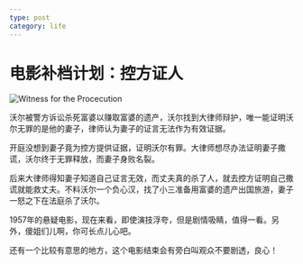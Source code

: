 ```yaml
---
type: post
category: life
---
```

# 电影补档计划：控方证人

![Witness for the Procecution](https://img3.doubanio.com/view/photo/l/public/p2573117270.webp)

沃尔被警方诉讼杀死富婆以赚取富婆的遗产，沃尔找到大律师辩护，唯一能证明沃尔无罪的是他的妻子，律师认为妻子的证言无法作为有效证据。

开庭没想到妻子竟为控方提供证据，证明沃尔有罪。大律师想尽办法证明妻子撒谎，沃尔终于无罪释放，而妻子身败名裂。

后来大律师得知妻子知道自己证言无效，而丈夫真的杀了人，就去控方证明自己撒谎就能救丈夫。不料沃尔一个负心汉，找了小三准备用富婆的遗产出国旅游，妻子一怒之下在法庭杀了沃尔。

1957年的悬疑电影，现在来看，即使演技浮夸，但是剧情吸睛，值得一看。另外，傻姐们儿啊，你可长点儿心吧。

还有一个比较有意思的地方，这个电影结束会有旁白叫观众不要剧透，良心！